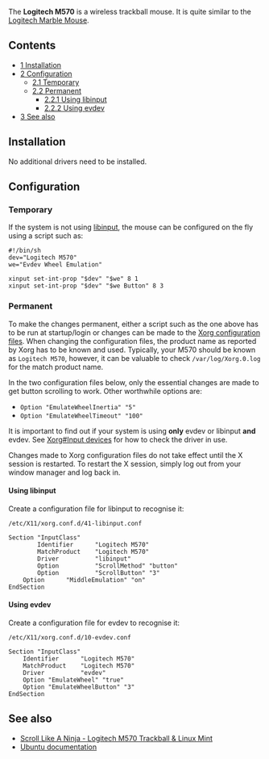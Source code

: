 The **Logitech M570** is a wireless trackball mouse. It is quite similar to the [Logitech Marble Mouse](/index.php/Logitech_Marble_Mouse "Logitech Marble Mouse").

## Contents

*   [1 Installation](#Installation)
*   [2 Configuration](#Configuration)
    *   [2.1 Temporary](#Temporary)
    *   [2.2 Permanent](#Permanent)
        *   [2.2.1 Using libinput](#Using_libinput)
        *   [2.2.2 Using evdev](#Using_evdev)
*   [3 See also](#See_also)

## Installation

No additional drivers need to be installed.

## Configuration

### Temporary

If the system is not using [libinput](/index.php/Libinput "Libinput"), the mouse can be configured on the fly using a script such as:

```
#!/bin/sh
dev="Logitech M570"
we="Evdev Wheel Emulation"

xinput set-int-prop "$dev" "$we" 8 1
xinput set-int-prop "$dev" "$we Button" 8 3

```

### Permanent

To make the changes permanent, either a script such as the one above has to be run at startup/login or changes can be made to the [Xorg configuration files](/index.php/Xorg#Using_.conf_files "Xorg"). When changing the configuration files, the product name as reported by Xorg has to be known and used. Typically, your M570 should be known as `Logitech M570`, however, it can be valuable to check `/var/log/Xorg.0.log` for the match product name.

In the two configuration files below, only the essential changes are made to get button scrolling to work. Other worthwhile options are:

*   `Option "EmulateWheelInertia" "5"`
*   `Option "EmulateWheelTimeout" "100"`

It is important to find out if your system is using **only** evdev or libinput **and** evdev. See [Xorg#Input devices](/index.php/Xorg#Input_devices "Xorg") for how to check the driver in use.

Changes made to Xorg configuration files do not take effect until the X session is restarted. To restart the X session, simply log out from your window manager and log back in.

#### Using libinput

Create a configuration file for libinput to recognise it:

 `/etc/X11/xorg.conf.d/41-libinput.conf` 
```
Section "InputClass"
        Identifier      "Logitech M570"
        MatchProduct    "Logitech M570"
        Driver          "libinput"
        Option          "ScrollMethod" "button"
        Option          "ScrollButton" "3"
	Option		"MiddleEmulation" "on"
EndSection
```

#### Using evdev

Create a configuration file for evdev to recognise it:

 `/etc/X11/xorg.conf.d/10-evdev.conf` 
```
Section "InputClass"
    Identifier      "Logitech M570"
    MatchProduct    "Logitech M570"
    Driver          "evdev"
    Option "EmulateWheel" "true"
    Option "EmulateWheelButton" "3"
EndSection
```

## See also

*   [Scroll Like A Ninja - Logitech M570 Trackball & Linux Mint](https://web.archive.org/web/20171102201106/http://dailyherold.net/linux/trackball/m570/2014/10/31/ninja-scrolling-linux-m570-trackball/)
*   [Ubuntu documentation](https://help.ubuntu.com/community/Logitech_Marblemouse_USB)